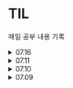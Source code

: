 # TIL
매일 공부 내용 기록

<details>
<summary>07.16</summary>
<div markdown="1">
[ 2024-07-16 화 ]   
부대복귀(BFS) - https://school.programmers.co.kr/learn/courses/30/lessons/132266   
합승택시요금 - https://school.programmers.co.kr/learn/courses/30/lessons/72413

❑ 서브쿼리

https://school.programmers.co.kr/learn/courses/30/lessons/131124

https://school.programmers.co.kr/learn/courses/30/lessons/62284
</div>
</details>

<details>
<summary>07.11</summary>
<div markdown="1">
거리두기 확인하기 - https://school.programmers.co.kr/learn/courses/30/lessons/81302
셔틀버스 - https://school.programmers.co.kr/learn/courses/30/lessons/17678

❑ Join (Lv.3,Lv.4,Lv.5)
https://school.programmers.co.kr/learn/courses/30/lessons/157339
https://school.programmers.co.kr/learn/courses/30/lessons/276035
https://school.programmers.co.kr/learn/courses/30/lessons/131534

❑ Group by (Lv.3)
https://school.programmers.co.kr/learn/courses/30/lessons/157340
https://school.programmers.co.kr/learn/courses/30/lessons/151139
</div>
</details>

<details>
<summary>07.10</summary>
<div markdown="1">
[ 2024-07-10 수 ]
리코쳇 로봇 - https://school.programmers.co.kr/learn/courses/30/lessons/169199
거리두기 확인하기 - https://school.programmers.co.kr/learn/courses/30/lessons/81302

❑ Join (Lv.3)
https://school.programmers.co.kr/learn/courses/30/lessons/59042
https://school.programmers.co.kr/learn/courses/30/lessons/59043
https://school.programmers.co.kr/learn/courses/30/lessons/59044

❑ Group by (Lv.3)
https://school.programmers.co.kr/learn/courses/30/lessons/157340
https://school.programmers.co.kr/learn/courses/30/lessons/151139 

</div>
</details>

<details>
<summary>07.09</summary>
<div markdown="1">
[ 2024-07-09 화 ]
네트워크 - https://school.programmers.co.kr/learn/courses/30/lessons/43162
피로도 - https://school.programmers.co.kr/learn/courses/30/lessons/87946

❑ Sum/Max/Min (Lv.2)
https://school.programmers.co.kr/learn/courses/30/lessons/131115

❑ Join (Lv.3)
https://school.programmers.co.kr/learn/courses/30/lessons/59042
https://school.programmers.co.kr/learn/courses/30/lessons/59043
https://school.programmers.co.kr/learn/courses/30/lessons/59044

</div>
</details>

